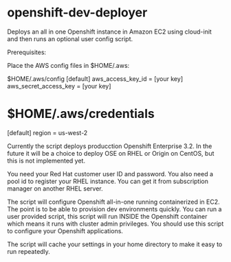# openshift-dev-deployer
Deploys an all in one Openshift instance in Amazon EC2 using cloud-init and then runs an optional user config script.

Prerequisites:

Place the AWS config files in $HOME/.aws:

$HOME/.aws/config
[default]
aws_access_key_id = [your key]
aws_secret_access_key = [your key]

# $HOME/.aws/credentials
[default]
region = us-west-2


Currently the script deploys producction Openshift Enterprise 3.2.  In the future it will be a choice to deploy OSE on RHEL or Origin on CentOS, but this is not implemented yet.  

You need your Red Hat customer user ID and password.
You also need a pool id to register your RHEL instance.  You can get it from subscription manager on another RHEL server.

The script will configure Openshift all-in-one running containerized in EC2.  The point is to be able to provision dev environments quickly.  You can run a user provided script, this script will run INSIDE the Openshift container which means it runs with cluster admin privileges.  You should use this script to configure your Openshift applications.

The script will cache your settings in your home directory to make it easy to run repeatedly.
